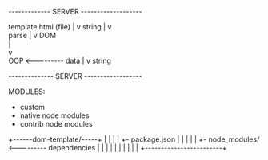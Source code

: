 
------------- SERVER -------------------

template.html (file)
   |
   v
 string
   |
   v   
 parse
   |
   v
  DOM     
   |  
   v  
  OOP <--------- data
   |
   v
  string 

-------------- SERVER ------------------






MODULES:
 - custom
 - native node modules
 - contrib node modules







+------dom-template/-----+
|       |                | 
|       +- package.json  | 
|       |                | 
|       +- node_modules/ <--------- dependencies 
|                        | 
|                        | 
|                        | 
|                        | 
|                        | 
+------------------------+ 